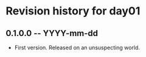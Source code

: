 # Revision history for day01

## 0.1.0.0  -- YYYY-mm-dd

* First version. Released on an unsuspecting world.
